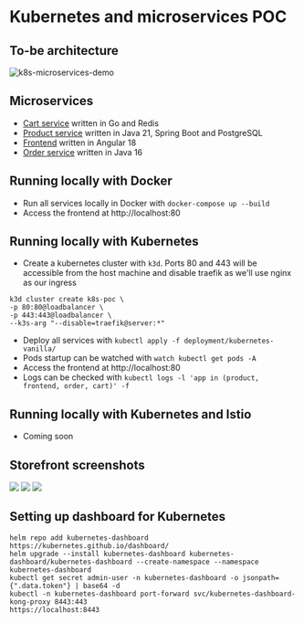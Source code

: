 # Kubernetes and microservices POC

## To-be architecture
![k8s-microservices-demo](https://user-images.githubusercontent.com/9336586/115996458-ba686700-a5b5-11eb-9fb4-0e0ae109906f.png)

## Microservices
* [Cart service](./cart/) written in Go and Redis
* [Product service](./product/) written in Java 21, Spring Boot and PostgreSQL
* [Frontend](./frontend/) written in Angular 18
* [Order service](./order) written in Java 16

## Running locally with Docker
* Run all services locally in Docker with `docker-compose up --build`
* Access the frontend at http://localhost:80

## Running locally with Kubernetes
* Create a kubernetes cluster with `k3d`. Ports 80 and 443 will be accessible from the host machine and disable traefik as we'll use nginx as our ingress
```
k3d cluster create k8s-poc \
-p 80:80@loadbalancer \
-p 443:443@loadbalancer \
--k3s-arg "--disable=traefik@server:*"
```
* Deploy all services with `kubectl apply -f deployment/kubernetes-vanilla/`
* Pods startup can be watched with `watch kubectl get pods -A`
* Access the frontend at http://localhost:80
* Logs can be checked with `kubectl logs -l 'app in (product, frontend, order, cart)' -f`

## Running locally with Kubernetes and Istio
* Coming soon


## Storefront screenshots
![](https://user-images.githubusercontent.com/9336586/120122720-d5b02e80-c180-11eb-9b1c-446a26c4b58a.png)
![](https://user-images.githubusercontent.com/9336586/120122722-d8128880-c180-11eb-8175-97d2e17201ed.png)
![](https://user-images.githubusercontent.com/9336586/120122723-d943b580-c180-11eb-835d-4011097b7344.png)

## Setting up dashboard for Kubernetes
```
helm repo add kubernetes-dashboard https://kubernetes.github.io/dashboard/
helm upgrade --install kubernetes-dashboard kubernetes-dashboard/kubernetes-dashboard --create-namespace --namespace kubernetes-dashboard
kubectl get secret admin-user -n kubernetes-dashboard -o jsonpath={".data.token"} | base64 -d
kubectl -n kubernetes-dashboard port-forward svc/kubernetes-dashboard-kong-proxy 8443:443
https://localhost:8443
```